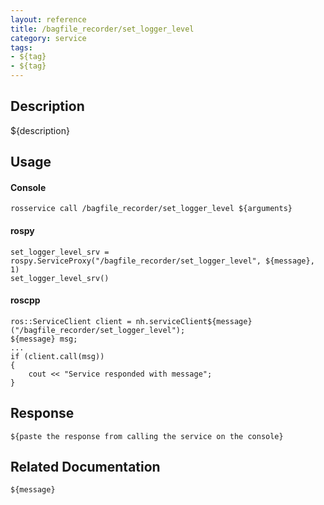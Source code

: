 ```yaml
---
layout: reference
title: /bagfile_recorder/set_logger_level
category: service
tags: 
- ${tag} 
- ${tag}
---
```


## Description
${description}

## Usage
#### Console
```
rosservice call /bagfile_recorder/set_logger_level ${arguments}
```

#### rospy
```
set_logger_level_srv = rospy.ServiceProxy("/bagfile_recorder/set_logger_level", ${message}, 1)
set_logger_level_srv()
```

#### roscpp
```
ros::ServiceClient client = nh.serviceClient${message}("/bagfile_recorder/set_logger_level");
${message} msg;
...
if (client.call(msg))
{
    cout << "Service responded with message";
}
```

## Response
```
${paste the response from calling the service on the console}
```

## Related Documentation
``${message}``  